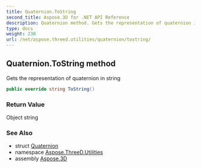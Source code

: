 ```yaml
---
title: Quaternion.ToString
second_title: Aspose.3D for .NET API Reference
description: Quaternion method. Gets the representation of quaternion in string
type: docs
weight: 230
url: /net/aspose.threed.utilities/quaternion/tostring/
---
```

## Quaternion.ToString method

Gets the representation of quaternion in string

```csharp
public override string ToString()
```

### Return Value

Object string

### See Also

* struct [Quaternion](../)
* namespace [Aspose.ThreeD.Utilities](../../quaternion/)
* assembly [Aspose.3D](../../../)


